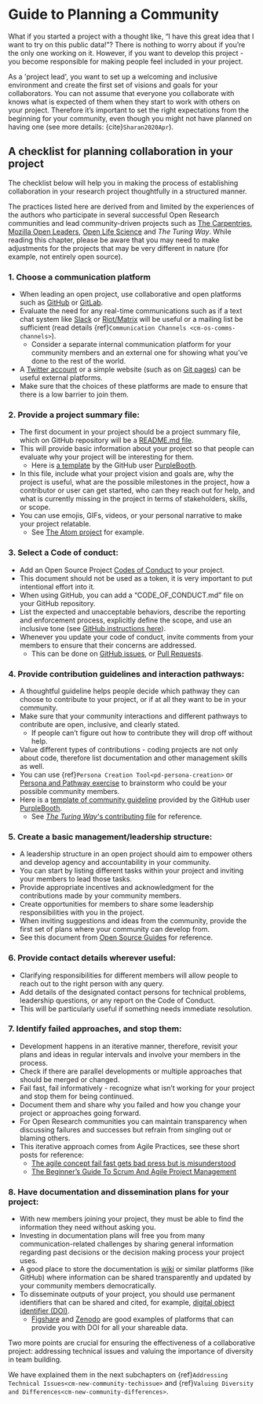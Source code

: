 # Guide to Planning a Community

What if you started a project with a thought like, “I have this great idea that I want to try on this public data!”?
There is nothing to worry about if you’re the only one working on it.
However, if you want to develop this project - you become responsible for making people feel included in your project.

As a 'project lead', you want to set up a welcoming and inclusive environment and create the first set of visions and goals for your collaborators.
You can not assume that everyone you collaborate with knows what is expected of them when they start to work with others on your project.
Therefore it’s important to set the right expectations from the beginning for your community, even though you might not have planned on having one (see more details: {cite}`Sharan2020Apr`).

## A checklist for planning collaboration in your project

The checklist below will help you in making the process of establishing collaboration in your research project thoughtfully in a structured manner.

The practices listed here are derived from and limited by the experiences of the authors who participate in several successful Open Research communities and lead community-driven projects such as [The Carpentries](https://carpentries.org), [Mozilla Open Leaders](https://mozilla.github.io/open-leadership-training-series/), [Open Life Science](https://openlifesci.org/) and _The Turing Way_.
While reading this chapter, please be aware that you may need to make adjustments for the projects that may be very different in nature (for example, not entirely open source).

### 1. Choose a communication platform

- When leading an open project, use collaborative and open platforms such as [GitHub](http://github.com/) or [GitLab](https://about.gitlab.com/).
- Evaluate the need for any real-time communications such as if a text chat system like [Slack](https://slack.com) or [Riot/Matrix](https://about.riot.im/free) will be useful or a mailing list be sufficient (read details {ref}`Communication Channels <cm-os-comms-channels>`).
  - Consider a separate internal communication platform for your community members and an external one for showing what you’ve done to the rest of the world.
- A [Twitter account](twitter.com/) or a simple website (such as on [Git pages](https://pages.github.com/)) can be useful external platforms.
- Make sure that the choices of these platforms are made to ensure that there is a low barrier to join them.

### 2. Provide a project summary file:

- The first document in your project should be a project summary file, which on GitHub repository will be a [README.md file](https://help.github.com/en/github/creating-cloning-and-archiving-repositories/about-readmes).
- This will provide basic information about your project so that people can evaluate why your project will be interesting for them.
  - Here is [a template](https://gist.github.com/PurpleBooth/109311bb0361f32d87a2) by the GitHub user [PurpleBooth](https://gist.github.com/PurpleBooth).
- In this file, include what your project vision and goals are, why the project is useful, what are the possible milestones in the project, how a contributor or user can get started, who can they reach out for help, and what is currently missing in the project in terms of stakeholders, skills, or scope.
- You can use emojis, GIFs, videos, or your personal narrative to make your project relatable.
  - See [The Atom project](https://github.com/atom/atom) for example.

### 3. Select a Code of conduct:

- Add an Open Source Project [Codes of Conduct](https://opensourceconduct.com/) to your project.
- This document should not be used as a token, it is very important to put intentional effort into it.
- When using GitHub, you can add a “CODE_OF_CONDUCT.md” file on your GitHub repository.
- List the expected and unacceptable behaviors, describe the reporting and enforcement process, explicitly define the scope, and use an inclusive tone  (see [GitHub instructions here](https://help.github.com/en/github/building-a-strong-community/adding-a-code-of-conduct-to-your-project)).
- Whenever you update your code of conduct, invite comments from your members to ensure that their concerns are addressed.
  - This can be done on [GitHub issues](https://help.github.com/en/github/managing-your-work-on-github/about-issues), or [Pull Requests](https://help.github.com/en/github/collaborating-with-issues-and-pull-requests/about-pull-requests).

### 4. Provide contribution guidelines and interaction pathways:

- A thoughtful guideline helps people decide which pathway they can choose to contribute to your project, or if at all they want to be in your community.
- Make sure that your community interactions and different pathways to contribute are open, inclusive, and clearly stated.
  - If people can’t figure out how to contribute they will drop off without help.
- Value different types of contributions - coding projects are not only about code, therefore list documentation and other management skills as well.
- You can use {ref}`Persona Creation Tool<pd-persona-creation>` or [Persona and Pathway exercise](https://mozillascience.github.io/working-open-workshop/personas_pathways/) to brainstorm who could be your possible community members.
- Here is a [template of community guideline](https://gist.github.com/PurpleBooth/b24679402957c63ec426) provided by the GitHub user [PurpleBooth](https://gist.github.com/PurpleBooth).
  - See [_The Turing Way_'s contributing file](https://github.com/alan-turing-institute/the-turing-way/blob/master/CONTRIBUTING.md) for reference.

### 5. Create a basic management/leadership structure:

- A leadership structure in an open project should aim to empower others and develop agency and accountability in your community.
- You can start by listing different tasks within your project and inviting your members to lead those tasks.
- Provide appropriate incentives and acknowledgment for the contributions made by your community members.
- Create opportunities for members to share some leadership responsibilities with you in the project.
- When inviting suggestions and ideas from the community, provide the first set of plans where your community can develop from.
- See this document from [Open Source Guides](https://opensource.guide/leadership-and-governance/) for reference.

### 6. Provide contact details wherever useful:

- Clarifying responsibilities for different members will allow people to reach out to the right person with any query.
- Add details of the designated contact persons for technical problems, leadership questions, or any report on the Code of Conduct.
- This will be particularly useful if something needs immediate resolution.

### 7. Identify failed approaches, and stop them:

- Development happens in an iterative manner, therefore, revisit your plans and ideas in regular intervals and involve your members in the process.
- Check if there are parallel developments or multiple approaches that should be merged or changed.
- Fail fast, fail informatively - recognize what isn’t working for your project and stop them for being continued.
- Document them and share why you failed and how you change your project or approaches going forward.
- For Open Research communities you can maintain transparency when discussing failures and successes but refrain from singling out or blaming others.
- This iterative approach comes from Agile Practices, see these short posts for reference:
  - [The agile concept fail fast gets bad press but is misunderstood](https://www.information-age.com/agile-concept-fail-fast-gets-bad-press-misunderstood-123460434/)
  - [The Beginner’s Guide To Scrum And Agile Project Management](https://blog.trello.com/beginners-guide-scrum-and-agile-project-management)

### 8. Have documentation and dissemination plans for your project:

- With new members joining your project, they must be able to find the information they need without asking you.
- Investing in documentation plans will free you from many communication-related challenges by sharing general information regarding past decisions or the decision making process your project uses.
- A good place to store the documentation is [wiki](https://en.wikipedia.org/wiki/Wiki) or similar platforms (like GitHub) where information can be shared transparently and updated by your community members democratically.
- To disseminate outputs of your project, you should use permanent identifiers that can be shared and cited, for example, [digital object identifier (DOI)](https://www.doi.org/).
  - [Figshare](https://figshare.com/) and [Zenodo](http://zenodo.org) are good examples of platforms that can provide you with DOI for all your shareable data.

Two more points are crucial for ensuring the effectiveness of a collaborative project: addressing technical issues and valuing the importance of diversity in team building.

We have explained them in the next subchapters on {ref}`Addressing Technical Issues<cm-new-community-techissue>` and {ref}`Valuing Diversity and Differences<cm-new-community-differences>`.
